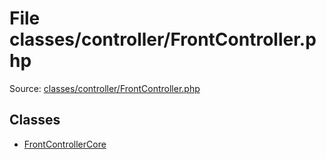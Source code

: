 File classes/controller/FrontController.php
=========

Source: [classes/controller/FrontController.php](https://github.com/PrestaShop/PrestaShop/blob/1.5.0.9/classes/controller/FrontController.php)


Classes
-------

* [FrontControllerCore](class.FrontControllerCore.md)

